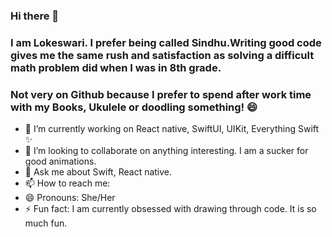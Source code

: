 ### Hi there 👋

### I am Lokeswari. I prefer being called Sindhu.Writing good code gives me the same rush and satisfaction as solving a difficult math problem did when I was in 8th grade. 

### Not very on Github because I prefer to spend after work time with my Books, Ukulele or doodling something! 😄

- 🔭 I’m currently working on React native, SwiftUI, UIKit, Everything Swift ✨
- 👯 I’m looking to collaborate on anything interesting. I am a sucker for good animations. 
- 💬 Ask me about Swift, React native. 
- 📫 How to reach me: 
- 😄 Pronouns: She/Her
- ⚡ Fun fact: I am currently obsessed with drawing through code. It is so much fun. 

